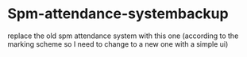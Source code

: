 # Spm-attendance-systembackup

replace the old spm attendance system with this one (according to the marking scheme so I need to change to a new one with a simple ui)
